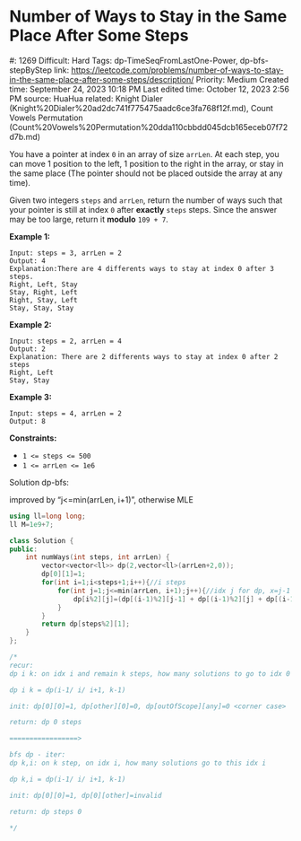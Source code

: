 # Number of Ways to Stay in the Same Place After Some Steps

#: 1269
Difficult: Hard
Tags: dp-TimeSeqFromLastOne-Power, dp-bfs-stepByStep
link: https://leetcode.com/problems/number-of-ways-to-stay-in-the-same-place-after-some-steps/description/
Priority: Medium
Created time: September 24, 2023 10:18 PM
Last edited time: October 12, 2023 2:56 PM
source: HuaHua
related: Knight Dialer (Knight%20Dialer%20ad2dc741f775475aadc6ce3fa768f12f.md), Count Vowels Permutation (Count%20Vowels%20Permutation%20dda110cbbdd045dcb165eceb07f72d7b.md)

You have a pointer at index `0` in an array of size `arrLen`. At each step, you can move 1 position to the left, 1 position to the right in the array, or stay in the same place (The pointer should not be placed outside the array at any time).

Given two integers `steps` and `arrLen`, return the number of ways such that your pointer is still at index `0` after **exactly** `steps` steps. Since the answer may be too large, return it **modulo** `109 + 7`.

**Example 1:**

```
Input: steps = 3, arrLen = 2
Output: 4
Explanation:There are 4 differents ways to stay at index 0 after 3 steps.
Right, Left, Stay
Stay, Right, Left
Right, Stay, Left
Stay, Stay, Stay

```

**Example 2:**

```
Input: steps = 2, arrLen = 4
Output: 2
Explanation: There are 2 differents ways to stay at index 0 after 2 steps
Right, Left
Stay, Stay

```

**Example 3:**

```
Input: steps = 4, arrLen = 2
Output: 8

```

**Constraints:**

- `1 <= steps <= 500`
- `1 <= arrLen <= 1e6`

Solution dp-bfs:

improved by “j<=min(arrLen, i+1)”, otherwise MLE

```cpp
using ll=long long;
ll M=1e9+7;

class Solution {
public:
    int numWays(int steps, int arrLen) {
        vector<vector<ll>> dp(2,vector<ll>(arrLen+2,0));
        dp[0][1]=1;
        for(int i=1;i<steps+1;i++){//i steps
            for(int j=1;j<=min(arrLen, i+1);j++){//idx j for dp, x=j-1 for arr
                dp[i%2][j]=(dp[(i-1)%2][j-1] + dp[(i-1)%2][j] + dp[(i-1)%2][j+1])%M;
            }
        }
        return dp[steps%2][1];
    }
};

/*
recur:
dp i k: on idx i and remain k steps, how many solutions to go to idx 0

dp i k = dp(i-1/ i/ i+1, k-1)

init: dp[0][0]=1, dp[other][0]=0, dp[outOfScope][any]=0 <corner case>

return: dp 0 steps

=================>

bfs dp - iter:
dp k,i: on k step, on idx i, how many solutions go to this idx i

dp k,i = dp(i-1/ i/ i+1, k-1)

init: dp[0][0]=1, dp[0][other]=invalid

return: dp steps 0

*/
```